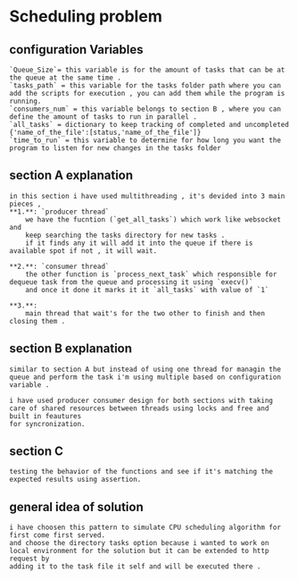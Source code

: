 # Scheduling problem

## configuration Variables

    `Queue_Size`= this variable is for the amount of tasks that can be at the queue at the same time .
    `tasks_path` = this variable for the tasks folder path where you can add the scripts for execution , you can add them while the program is running.
    `consumers_num` = this variable belongs to section B , where you can define the amount of tasks to run in parallel .
    `all_tasks` = dictionary to keep tracking of completed and uncompleted {'name_of_the_file':[status,'name_of_the_file']}
    `time_to_run` = this variable to determine for how long you want the program to listen for new changes in the tasks folder

## section A explanation

    in this section i have used multithreading , it's devided into 3 main pieces ,
    **1.**: `producer thread`
        we have the fucntion (`get_all_tasks`) which work like websocket and 
        keep searching the tasks directory for new tasks . 
        if it finds any it will add it into the queue if there is available spot if not , it will wait.

    **2.**: `consumer thread`
        the other function is `process_next_task` which responsible for dequeue task from the queue and processing it using `execv()`
        and once it done it marks it it `all_tasks` with value of `1`
        
    **3.**:
        main thread that wait's for the two other to finish and then closing them .

## section B explanation

    similar to section A but instead of using one thread for managin the queue and perform the task i'm using multiple based on configuration variable .

    i have used producer consumer design for both sections with taking care of shared resources between threads using locks and free and built in feautures
    for syncronization. 

## section C

    testing the behavior of the functions and see if it's matching the expected results using assertion.

## general idea of solution

    i have choosen this pattern to simulate CPU scheduling algorithm for first come first served.
    and choose the directory tasks option because i wanted to work on local environment for the solution but it can be extended to http request by 
    adding it to the task file it self and will be executed there .

